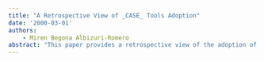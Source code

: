 ```yaml
---
title: "A Retrospective View of _CASE_ Tools Adoption"
date: '2000-03-01'
authors: 
    - Miren Begona Albizuri-Romero
abstract: "This paper provides a retrospective view of the adoption of CASE tools in organizations using some empirical data from various research studies in this field. First, relevant factors that influence the decision to adopt such a tool are discussed. Such factors include elements related to the organization adopting such a technology, as well as other characteristics associated with the application environment and the alternative development methods being used. Then, the advantages and disadvantages of using CASE tools are discussed and some critical success factors are identified. Finally, a taxonomy of CASE tools in the 90's is presented. The paper provides some explanations of why some organizations are successful in adopting CASE tools and gives recommendations for making a better use of such a technology."
---
```


